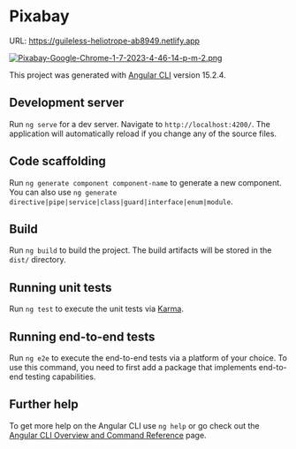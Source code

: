 # Pixabay
URL: https://guileless-heliotrope-ab8949.netlify.app

[![Pixabay-Google-Chrome-1-7-2023-4-46-14-p-m-2.png](https://i.postimg.cc/5ttvS1np/Pixabay-Google-Chrome-1-7-2023-4-46-14-p-m-2.png)](https://postimg.cc/NKW5ghhr)

This project was generated with [Angular CLI](https://github.com/angular/angular-cli) version 15.2.4.

## Development server

Run `ng serve` for a dev server. Navigate to `http://localhost:4200/`. The application will automatically reload if you change any of the source files.

## Code scaffolding

Run `ng generate component component-name` to generate a new component. You can also use `ng generate directive|pipe|service|class|guard|interface|enum|module`.

## Build

Run `ng build` to build the project. The build artifacts will be stored in the `dist/` directory.

## Running unit tests

Run `ng test` to execute the unit tests via [Karma](https://karma-runner.github.io).

## Running end-to-end tests

Run `ng e2e` to execute the end-to-end tests via a platform of your choice. To use this command, you need to first add a package that implements end-to-end testing capabilities.

## Further help

To get more help on the Angular CLI use `ng help` or go check out the [Angular CLI Overview and Command Reference](https://angular.io/cli) page.
